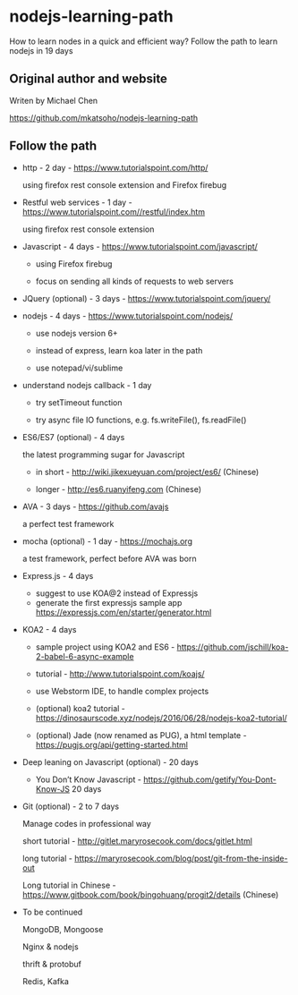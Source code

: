 # nodejs-learning-path

How to learn nodes in a quick and efficient way? Follow the path to learn nodejs in 19 days

## Original author and website

Writen by Michael Chen

https://github.com/mkatsoho/nodejs-learning-path

## Follow the path

- http - 2 day - https://www.tutorialspoint.com/http/   

    using firefox rest console extension and Firefox firebug

- Restful web services - 1 day - https://www.tutorialspoint.com//restful/index.htm 

    using firefox rest console extension

- Javascript - 4 days - https://www.tutorialspoint.com/javascript/  

  - using Firefox firebug
    
  - focus on sending all kinds of requests to web servers

- JQuery (optional) - 3 days - https://www.tutorialspoint.com/jquery/

- nodejs - 4 days - https://www.tutorialspoint.com/nodejs/ 

  - use nodejs version 6+
    
  - instead of express, learn koa later in the path
    
  - use notepad/vi/sublime

- understand nodejs callback - 1 day 

  - try setTimeout function
    
  - try async file IO functions, e.g. fs.writeFile(), fs.readFile()

- ES6/ES7 (optional) - 4 days

    the latest programming sugar for Javascript

  - in short - http://wiki.jikexueyuan.com/project/es6/  (Chinese)
    
  - longer - http://es6.ruanyifeng.com (Chinese)

- AVA - 3 days - https://github.com/avajs

    a perfect test framework

- mocha (optional) - 1 day - https://mochajs.org

    a test framework, perfect before AVA was born 

- Express.js - 4 days

    - suggest to use KOA@2 instead of Expressjs
    - generate the first expressjs sample app https://expressjs.com/en/starter/generator.html 
    
- KOA2 - 4 days

  - sample project using KOA2 and ES6 - https://github.com/jschill/koa-2-babel-6-async-example
  
  - tutorial - http://www.tutorialspoint.com/koajs/
  
  - use Webstorm IDE, to handle complex projects
  
  - (optional) koa2 tutorial - https://dinosaurscode.xyz/nodejs/2016/06/28/nodejs-koa2-tutorial/
  
  - (optional) Jade (now renamed as PUG), a html template - https://pugjs.org/api/getting-started.html
  
- Deep leaning on Javascript (optional) - 20 days
  
  - You Don’t Know Javascript - https://github.com/getify/You-Dont-Know-JS  20 days
    
- Git (optional) - 2 to 7 days

    Manage codes in professional way
    
    short tutorial - http://gitlet.maryrosecook.com/docs/gitlet.html
    
    long tutorial - https://maryrosecook.com/blog/post/git-from-the-inside-out
    
    Long tutorial in Chinese - https://www.gitbook.com/book/bingohuang/progit2/details (Chinese)

- To be continued 

    MongoDB, Mongoose
    
    Nginx & nodejs
    
    thrift & protobuf
    
    Redis, Kafka

    

